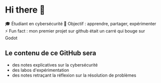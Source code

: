 # Hi there 👋

🎓 Étudiant en cybersécurité
🔭 Objectif : apprendre, partager, expérimenter
⚡ Fun fact : mon premier projet sur github était un carré qui bouge sur Godot

## Le contenu de ce GitHub sera
- des notes explicatives sur la cybersécurité
- des labos d'expérimentation
- des notes retraçant la réflexion sur la résolution de problèmes
<!--
Here are some ideas to get you started:

- 🔭 I’m currently working on ...
- 🌱 I’m currently learning ...
- 👯 I’m looking to collaborate on ...
- 🤔 I’m looking for help with ...
- 💬 Ask me about ...
- 📫 How to reach me: ...
- 😄 Pronouns: ...
- ⚡ Fun fact: ...
-->
